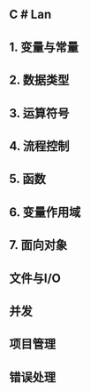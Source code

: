 C # Lan
---

## 1. 变量与常量

## 2. 数据类型

## 3. 运算符号

## 4. 流程控制

## 5. 函数

## 6. 变量作用域

## 7. 面向对象

## 文件与I/O

## 并发

## 项目管理

## 错误处理
